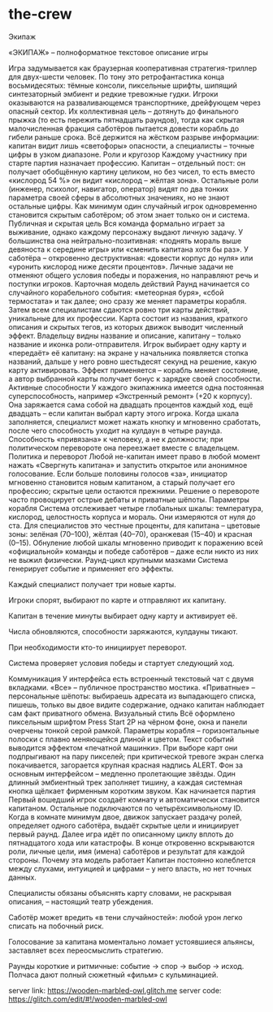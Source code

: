 # the-crew

Экипаж

«ЭКИПАЖ» – полноформатное текстовое описание игры

Игра задумывается как браузерная кооперативная стратегия-триллер для двух-шести человек. По тону это ретрофантастика конца восьмидесятых: тёмные консоли, пиксельные шрифты, шипящий синтезаторный эмбиент и редкие тревожные гудки. Игроки оказываются на разваливающемся транспортнике, дрейфующем через опасный сектор. Их коллективная цель – дотянуть до финального прыжка (то есть пережить пятнадцать раундов), тогда как скрытая малочисленная фракция саботёров пытается довести корабль до гибели раньше срока. Всё держится на жёстком разрыве информации: капитан видит лишь «светофоры» опасности, а специалисты – точные цифры в узком диапазоне.
Роли и кругозор
Каждому участнику при старте партия назначает профессию. Капитан – отдельный пост: он получает обобщённую картину целиком, но без чисел, то есть вместо «кислород 54 %» он видит «кислород – жёлтая зона». Остальные роли (инженер, психолог, навигатор, оператор) видят по два тонких параметра своей сферы в абсолютных значениях, но не знают остальные цифры. Как минимум один случайный игрок одновременно становится скрытым саботёром; об этом знает только он и система.
Публичная и скрытая цель
Вся команда формально играет за выживание, однако каждому персонажу выдают личную задачу. У большинства она нейтрально-позитивная: «поднять мораль выше девяноста к середине игры» или «сменить капитана хотя бы раз». У саботёра – откровенно деструктивная: «довести корпус до нуля» или «уронить кислород ниже десяти процентов». Личные задачи не отменяют общего условия победы и поражения, но направляют речь и поступки игроков.
Карточная модель действий
Раунд начинается со случайного корабельного события: «метеорная буря», «сбой термостата» и так далее; оно сразу же меняет параметры корабля. Затем всем специалистам сдаются ровно три карты действий, уникальные для их профессии. Карта состоит из названия, краткого описания и скрытых тегов, из которых движок выводит численный эффект. Владельцу видны название и описание, капитану – только название и иконка роли-отправителя. Игрок выбирает одну карту и «передаёт» её капитану: на экране у начальника появляется стопка названий, дальше у него ровно шестьдесят секунд на решение, какую карту активировать. Эффект применяется – корабль меняет состояние, а автор выбранной карты получает бонус к зарядке своей способности.
Активные способности
У каждого экипажника имеется одна постоянная суперспособность, например «Экстренный ремонт» (+20 к корпусу). Она заряжается сама собой на двадцать процентов каждый ход, ещё двадцать – если капитан выбрал карту этого игрока. Когда шкала заполняется, специалист может нажать кнопку и мгновенно сработать, после чего способность уходит на кулдаун в четыре раунда. Способность «привязана» к человеку, а не к должности; при политическом перевороте она переезжает вместе с владельцем.
Политика и переворот
Любой не-капитан имеет право в любой момент нажать «Свергнуть капитана» и запустить открытое или анонимное голосование. Если больше половины голосов «за», инициатор мгновенно становится новым капитаном, а старый получает его профессию; скрытые цели остаются прежними. Решение о перевороте часто провоцирует острые дебаты и приватные шёпоты.
Параметры корабля
Система отслеживает четыре глобальных шкалы: температура, кислород, целостность корпуса и мораль. Они измеряются от нуля до ста. Для специалистов это честные проценты, для капитана – цветовые зоны: зелёная (70–100), жёлтая (40–70), оранжевая (15–40) и красная (0–15). Обнуление любой шкалы мгновенно приводит к поражению всей «официальной» команды и победе саботёров – даже если никто из них не выжил физически.
Раунд-цикл крупными мазками
Система генерирует событие и применяет его эффекты.


Каждый специалист получает три новые карты.


Игроки спорят, выбирают по карте и отправляют их капитану.


Капитан в течение минуты выбирает одну карту и активирует её.


Числа обновляются, способности заряжаются, кулдауны тикают.


При необходимости кто-то инициирует переворот.


Система проверяет условия победы и стартует следующий ход.


Коммуникация
У интерфейса есть встроенный текстовый чат с двумя вкладками. «Все» – публичное пространство мостика. «Приватные» – персональные шёпоты: выбираешь адресата из выпадающего списка, пишешь, только вы двое видите содержание, однако капитан наблюдает сам факт приватного обмена.
Визуальный стиль
Всё оформлено пиксельным шрифтом Press Start 2P на чёрном фоне, окна и панели очерчены тонкой серой рамкой. Параметры корабля – горизонтальные полоски с плавно меняющейся длиной и цветом. Текст событий выводится эффектом «печатной машинки». При выборе карт они подпрыгивают на пару пикселей; при критической тревоге экран слегка покачивается, загорается крупная красная надпись ALERT. Фон за основным интерфейсом – медленно пролетающие звёзды. Один длинный эмбиентный трек заполняет тишину, а каждая системная кнопка щёлкает фирменным коротким звуком.
Как начинается партия
Первый вошедший игрок создаёт комнату и автоматически становится капитаном. Остальные подключаются по четырёхсимвольному ID. Когда в комнате минимум двое, движок запускает раздачу ролей, определяет одного саботёра, выдаёт скрытые цели и инициирует первый раунд. Далее игра идёт по описанному циклу вплоть до пятнадцатого хода или катастрофы. В конце откровенно вскрываются роли, личные цели, имя (имена) саботёров и результат для каждой стороны.
Почему эта модель работает
Капитан постоянно колеблется между слухами, интуицией и цифрами – у него власть, но нет точных данных.


Специалисты обязаны объяснять карту словами, не раскрывая описания, – настоящий театр убеждения.


Саботёр может вредить «в тени случайностей»: любой урон легко списать на побочный риск.


Голосование за капитана моментально ломает устоявшиеся альянсы, заставляет всех переосмыслить стратегию.


Раунды короткие и ритмичные: событие → спор → выбор → исход. Полчаса дают полный сюжетный «фильм» с кульминацией.


server link: https://wooden-marbled-owl.glitch.me
server code: https://glitch.com/edit/#!/wooden-marbled-owl

